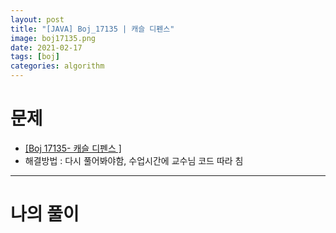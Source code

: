 ```yaml
---
layout: post
title: "[JAVA] Boj_17135 | 캐슬 디펜스"
image: boj17135.png
date: 2021-02-17
tags: [boj]
categories: algorithm
---
```


# 문제
- <a href="https://www.acmicpc.net/problem/17135" target="_black" >[Boj 17135- 캐슬 디펜스 ]</a>
- 해결방법 : 다시 풀어봐야함, 수업시간에 교수님 코드 따라 침

- - -

# 나의 풀이

<script src="https://gist.github.com/Jisu-Shin/754ff07082f8c8163321db01746dc2c1.js"></script>
